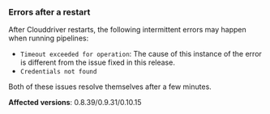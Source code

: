 ### Errors after a restart

After Clouddriver restarts, the following intermittent errors may happen when running pipelines:

* `Timeout exceeded for operation`: The cause of this instance of the error is different from the issue fixed in this release.
* `Credentials not found`

Both of these issues resolve themselves after a few minutes.

**Affected versions**: 0.8.39/0.9.31/0.10.15